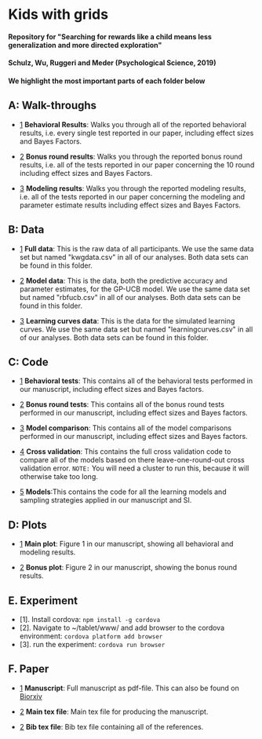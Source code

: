 # Kids with grids
####  Repository for "Searching for rewards like a child means less generalization and more directed exploration"
####  Schulz, Wu, Ruggeri and Meder (Psychological Science, 2019)
####  We highlight the most important parts of each folder below

## A: Walk-throughs

<a name="walkthroughs"></a>
- [1](#walkthroughs) **Behavioral Results**: Walks you through all of the reported behavioral results, i.e. every single test reported in our paper, including effect sizes and Bayes Factors.

<a name="walkthroughs"></a>
- [2](#walkthroughs) **Bonus round results**: Walks you through the reported bonus round results, i.e. all of the tests reported in our paper concerning the 10 round including effect sizes and Bayes Factors.

<a name="walkthroughs"></a>
- [3](#walkthroughs) **Modeling results**: Walks you through the reported modeling results, i.e. all of the tests reported in our paper concerning the modeling and parameter estimate results including effect sizes and Bayes Factors.

## B: Data

<a name="data"></a>
- [1](#data)  **Full data**: This is the raw data of all participants. We use the same data set but named "kwgdata.csv" in all of our analyses. Both data sets can be found in this folder.

<a name="data"></a>
- [2](#data)  **Model data**: This is the data, both the predictive accuracy and parameter estimates, for the GP-UCB model. We use the same data set but named "rbfucb.csv" in all of our analyses. Both data sets can be found in this folder.

<a name="data"></a>
- [3](#data)  **Learning curves data**: This is the data for the simulated learning curves. We use the same data set but named "learningcurves.csv" in all of our analyses. Both data sets can be found in this folder.

## C: Code

<a name="code"></a>
- [1](#code) **Behavioral tests**: This contains all of the behavioral tests performed in our manuscript, including effect sizes and Bayes factors.
   
<a name="code"></a>
- [2](#code) **Bonus round tests**: This contains all of the bonus round tests performed in our manuscript, including effect sizes and Bayes factors.

<a name="code"></a>
- [3](#code) **Model comparison**: This contains all of the model comparisons performed in our manuscript, including effect sizes and Bayes factors.

<a name="code"></a>
- [4](#code) **Cross validation**: This contains the full cross validation code to compare all of the models based on there leave-one-round-out cross validation error. `NOTE:` You will need a cluster to run this, because it will otherwise take too long.

<a name="code"></a>
- [5](#code) **Models**:This contains the code for all the learning models and sampling strategies applied in our manuscript and SI.

## D: Plots

<a name="plots"></a>
- [1](#plots) **Main plot**: Figure 1 in our manuscript, showing all behavioral and modeling results.
   
<a name="plots"></a>
- [2](#plots) **Bonus plot**: Figure 2 in our manuscript, showing the bonus round results.
 
## E. Experiment
- [1]. Install cordova: `npm install -g cordova`
- [2]. Navigate to ~/tablet/www/ and add browser to the cordova environment: `cordova platform add browser`
- [3]. run the experiment: `cordova run browser`

## F. Paper

<a name="plots"></a>
- [1](#paper) **Manuscript**: Full manuscript as pdf-file. This can also be found on [Biorxiv](https://www.biorxiv.org/content/10.1101/327593v2 "Searching for rewards like a child means less generalization and more directed exploration") 
   
<a name="plots"></a>
- [2](#paper) **Main tex file**: Main tex file for producing the manuscript.

<a name="plots"></a>
- [2](#paper) **Bib tex file**: Bib tex file containing all of the references.
 


